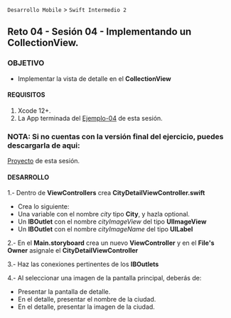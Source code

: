  `Desarrollo Mobile` > `Swift Intermedio 2`
	
## Reto 04 - Sesión 04 - Implementando un CollectionView.

### OBJETIVO 

- Implementar la vista de detalle en el **CollectionView**

#### REQUISITOS 

1. Xcode 12+.
2. La App terminada del [Ejemplo-04](Ejemplo-04) de esta sesión.

### NOTA: Si no cuentas con la versión final del ejercicio, puedes descargarla de aqui:
[Proyecto](Cities_CollectionView_final.zip) de esta sesión.

#### DESARROLLO

1.- Dentro de **ViewControllers** crea **CityDetailViewController.swift**
* Crea lo siguiente:
* Una variable con el nombre _city_ tipo **City**, y hazla optional.
* Un **IBOutlet** con el nombre _cityImageView_ del tipo **UIImageView**
* Un **IBOutlet** con el nombre _cityImageName_ del tipo **UILabel**

2.- En el **Main.storyboard** crea un nuevo **ViewController** y en el **File's Owner** asignale el **CityDetailViewController**

3.- Haz las conexiones pertinentes de los **IBOutlets**

4.- Al seleccionar una imagen de la pantalla principal, deberás de:
* Presentar la pantalla de detalle.
* En el detalle, presentar el nombre de la ciudad.
* En el detalle, presentar la imagen de la ciudad.